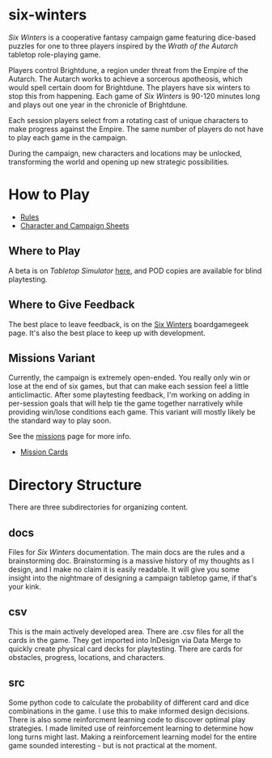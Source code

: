 # six-winters

*Six Winters* is a cooperative fantasy campaign game featuring dice-based puzzles for one to three players inspired by the *Wrath of the Autarch* tabletop role-playing game.

Players control Brightdune, a region under threat from the Empire of the Autarch. The Autarch works to achieve a sorcerous apotheosis, which would spell certain doom for Brightdune. The players have six winters to stop this from happening. Each game of *Six Winters* is 90-120 minutes long and plays out one year in the chronicle of Brightdune.

Each session players select from a rotating cast of unique characters to make progress against the Empire. The same number of players do not have to play each game in the campaign.

During the campaign, new characters and locations may be unlocked, transforming the world and opening up new strategic possibilities.

# How to Play

* [Rules](docs/Six_Winters_Rules.pdf)
* [Character and Campaign Sheets](docs/Character_and_Campaign_Tracker.pdf)

## Where to Play

A beta is on *Tabletop Simulator* [here](https://steamcommunity.com/sharedfiles/filedetails/?id=2850538933), and POD copies are available for blind playtesting.

## Where to Give Feedback

The best place to leave feedback, is on the [Six Winters](https://boardgamegeek.com/boardgame/382841/six-winters) boardgamegeek page. It's also the best place to keep up with development.

## Missions Variant

Currently, the campaign is extremely open-ended. You really only win or lose at the end of six games, but that can make each session feel a little anticlimactic. After some playtesting feedback, I'm working on adding in per-session goals that will help tie the game together narratively while providing win/lose conditions each game. This variant will mostly likely be the standard way to play soon.

See the [missions](docs/MISSIONS.md) page for more info.

* [Mission Cards](docs/Mission_Cards.pdf)

# Directory Structure

There are three subdirectories for organizing content.

## docs

Files for *Six Winters* documentation. The main docs are the rules and a brainstorming doc. Brainstorming is a massive history of my thoughts as I design, and I make no claim it is easily readable. It will give you some insight into the nightmare of designing a campaign tabletop game, if that's your kink.

## csv

This is the main actively developed area. There are .csv files for all the cards in the game. They get imported into InDesign via Data Merge to quickly create physical card decks for playtesting. There are cards for obstacles, progress, locations, and characters.

## src

Some python code to calculate the probability of different card and dice combinations in the game. I use this to make informed design decisions. There is also some reinforcment learning code to discover optimal play strategies. I made limited use of reinforcement learning to determine how long turns might last. Making a reinforcement learning model for the entire game sounded interesting - but is not practical at the moment.